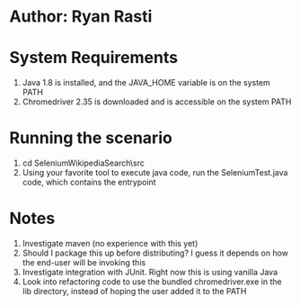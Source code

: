 # Author: Ryan Rasti

# System Requirements
1. Java 1.8 is installed, and the JAVA_HOME variable is on the system PATH
2. Chromedriver 2.35 is downloaded and is accessible on the system PATH

# Running the scenario
1. cd SeleniumWikipediaSearch\src
2. Using your favorite tool to execute java code, run the SeleniumTest.java code, which contains the entrypoint

# Notes
1. Investigate maven (no experience with this yet)
2. Should I package this up before distributing? I guess it depends on how the end-user will be invoking this
3. Investigate integration with JUnit. Right now this is using vanilla Java
4. Look into refactoring code to use the bundled chromedriver.exe in the lib directory, instead of hoping the user added it to the PATH

